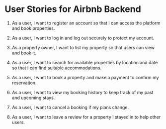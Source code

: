 # User Stories for Airbnb Backend

1. As a user, I want to register an account so that I can access the platform and book properties.

2. As a user, I want to log in and log out securely to protect my account.

3. As a property owner, I want to list my property so that users can view and book it.

4. As a user, I want to search for available properties by location and date so that I can find suitable accommodations.

5. As a user, I want to book a property and make a payment to confirm my reservation.

6. As a user, I want to view my booking history to keep track of my past and upcoming stays.

7. As a user, I want to cancel a booking if my plans change.

8. As a user, I want to leave a review for a property I stayed in to help other users.

